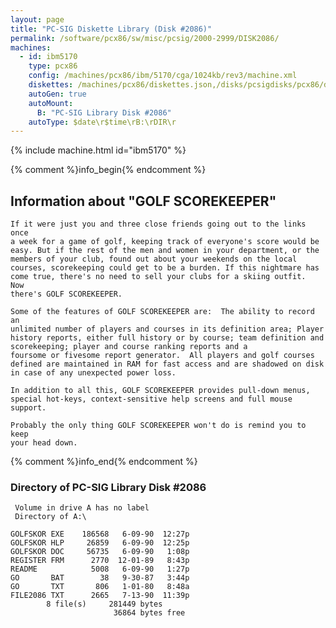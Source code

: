 ```yaml
---
layout: page
title: "PC-SIG Diskette Library (Disk #2086)"
permalink: /software/pcx86/sw/misc/pcsig/2000-2999/DISK2086/
machines:
  - id: ibm5170
    type: pcx86
    config: /machines/pcx86/ibm/5170/cga/1024kb/rev3/machine.xml
    diskettes: /machines/pcx86/diskettes.json,/disks/pcsigdisks/pcx86/diskettes.json
    autoGen: true
    autoMount:
      B: "PC-SIG Library Disk #2086"
    autoType: $date\r$time\rB:\rDIR\r
---
```


{% include machine.html id="ibm5170" %}

{% comment %}info_begin{% endcomment %}

## Information about "GOLF SCOREKEEPER"

    If it were just you and three close friends going out to the links once
    a week for a game of golf, keeping track of everyone's score would be
    easy. But if the rest of the men and women in your department, or the
    members of your club, found out about your weekends on the local
    courses, scorekeeping could get to be a burden. If this nightmare has
    come true, there's no need to sell your clubs for a skiing outfit.  Now
    there's GOLF SCOREKEEPER.
    
    Some of the features of GOLF SCOREKEEPER are:  The ability to record an
    unlimited number of players and courses in its definition area; Player
    history reports, either full history or by course; team definition and
    scorekeeping; player and course ranking reports and a
    foursome or fivesome report generator.  All players and golf courses
    defined are maintained in RAM for fast access and are shadowed on disk
    in case of any unexpected power loss.
    
    In addition to all this, GOLF SCOREKEEPER provides pull-down menus,
    special hot-keys, context-sensitive help screens and full mouse support.
    
    Probably the only thing GOLF SCOREKEEPER won't do is remind you to keep
    your head down.
{% comment %}info_end{% endcomment %}


### Directory of PC-SIG Library Disk #2086

     Volume in drive A has no label
     Directory of A:\

    GOLFSKOR EXE    186568   6-09-90  12:27p
    GOLFSKOR HLP     26859   6-09-90  12:25p
    GOLFSKOR DOC     56735   6-09-90   1:08p
    REGISTER FRM      2770  12-01-89   8:43p
    README            5008   6-09-90   1:27p
    GO       BAT        38   9-30-87   3:44p
    GO       TXT       806   1-01-80   8:48a
    FILE2086 TXT      2665   7-13-90  11:39p
            8 file(s)     281449 bytes
                           36864 bytes free
